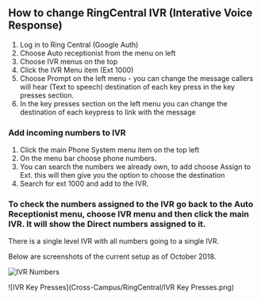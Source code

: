 ## How to change RingCentral IVR (Interative Voice Response)

1. Log in to Ring Central (Google Auth)
2. Choose Auto receptionist from the menu on left
3. Choose IVR menus on the top
4. Click the IVR Menu item (Ext 1000)
5. Choose Prompt on the left menu - you can change the message callers will hear (Text to speech) destination of each key press in the key presses section.
6. In the key presses section on the left menu you can change the destination of each keypress to link with the message

### Add incoming numbers to IVR

1. Click the main Phone System menu item on the top left
2. On the menu bar choose phone numbers.
3. You can search the numbers we already own, to add choose Assign to Ext. this will then give you the option to choose the destination
4. Search for ext 1000 and add to the IVR.

### To check the numbers assigned to the IVR go back to the Auto Receptionist menu, choose IVR menu and then click the main IVR. It will show the Direct numbers assigned to it.

There is a single level IVR with all numbers going to a single IVR. 

Below are screenshots of the current setup as of October 2018.

![IVR Numbers](Cross-Campus/RingCentral/numbers.png)

![IVR Key Presses](Cross-Campus/RingCentral/IVR Key Presses.png)



